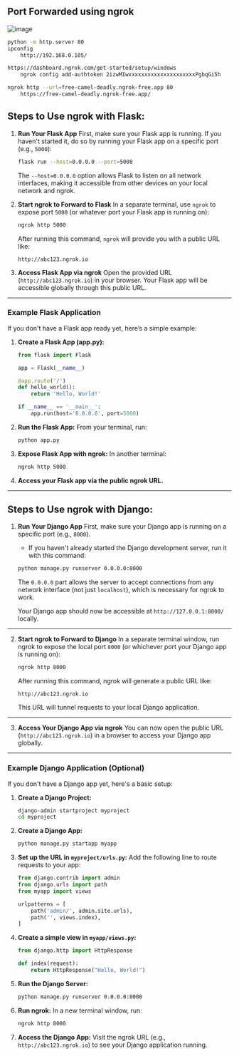 
## Port Forwarded using ngrok

![image](https://github.com/user-attachments/assets/c216fd7d-992d-448b-83ea-25104f62496f)

```bash
python -m http.server 80
ipconfig
    http://192.168.0.105/

https://dashboard.ngrok.com/get-started/setup/windows
    ngrok config add-authtoken 2izwMIwxxxxxxxxxxxxxxxxxxxxxPgbqGi5h

ngrok http --url=free-camel-deadly.ngrok-free.app 80
    https://free-camel-deadly.ngrok-free.app/
```

## Steps to Use ngrok with Flask:

1. **Run Your Flask App**
   First, make sure your Flask app is running. If you haven't started it, do so by running your Flask app on a specific port (e.g., `5000`):
   
   ```bash
   flask run --host=0.0.0.0 --port=5000
   ```
   The `--host=0.0.0.0` option allows Flask to listen on all network interfaces, making it accessible from other devices on your local network and ngrok.

2. **Start ngrok to Forward to Flask**
   In a separate terminal, use `ngrok` to expose port `5000` (or whatever port your Flask app is running on):
   
   ```bash
   ngrok http 5000
   ```
   
   After running this command, `ngrok` will provide you with a public URL like:
   ```
   http://abc123.ngrok.io
   ```

3. **Access Flask App via ngrok**
   Open the provided URL (`http://abc123.ngrok.io`) in your browser. Your Flask app will be accessible globally through this public URL.

---

### Example Flask Application

If you don't have a Flask app ready yet, here’s a simple example:

1. **Create a Flask App (app.py):**
   ```python
   from flask import Flask

   app = Flask(__name__)

   @app.route('/')
   def hello_world():
       return 'Hello, World!'

   if __name__ == '__main__':
       app.run(host='0.0.0.0', port=5000)
   ```

2. **Run the Flask App:**
   From your terminal, run:
   ```bash
   python app.py
   ```

3. **Expose Flask App with ngrok:**
   In another terminal:
   ```bash
   ngrok http 5000
   ```

4. **Access your Flask app via the public ngrok URL.**

---

## Steps to Use ngrok with Django:

1. **Run Your Django App**
   First, make sure your Django app is running on a specific port (e.g., `8000`).
   - If you haven't already started the Django development server, run it with this command:
   
   ```bash
   python manage.py runserver 0.0.0.0:8000
   ```

   The `0.0.0.0` part allows the server to accept connections from any network interface (not just `localhost`), which is necessary for ngrok to work.

   Your Django app should now be accessible at `http://127.0.0.1:8000/` locally.

---

2. **Start ngrok to Forward to Django**
   In a separate terminal window, run ngrok to expose the local port `8000` (or whichever port your Django app is running on):

   ```bash
   ngrok http 8000
   ```

   After running this command, ngrok will generate a public URL like:
   ```
   http://abc123.ngrok.io
   ```

   This URL will tunnel requests to your local Django application.

---

3. **Access Your Django App via ngrok**
   You can now open the public URL (`http://abc123.ngrok.io`) in a browser to access your Django app globally.

---

### Example Django Application (Optional)
If you don't have a Django app yet, here's a basic setup:

1. **Create a Django Project:**
   ```bash
   django-admin startproject myproject
   cd myproject
   ```

2. **Create a Django App:**
   ```bash
   python manage.py startapp myapp
   ```

3. **Set up the URL in `myproject/urls.py`:**
   Add the following line to route requests to your app:
   ```python
   from django.contrib import admin
   from django.urls import path
   from myapp import views

   urlpatterns = [
       path('admin/', admin.site.urls),
       path('', views.index),
   ]
   ```

4. **Create a simple view in `myapp/views.py`:**
   ```python
   from django.http import HttpResponse

   def index(request):
       return HttpResponse("Hello, World!")
   ```

5. **Run the Django Server:**
   ```bash
   python manage.py runserver 0.0.0.0:8000
   ```

6. **Run ngrok:**
   In a new terminal window, run:
   ```bash
   ngrok http 8000
   ```

7. **Access the Django App:**
   Visit the ngrok URL (e.g., `http://abc123.ngrok.io`) to see your Django application running.
